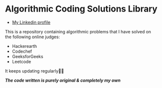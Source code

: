 # Algorithmic Coding Solutions Library
* [My Linkedin profile](https://linkedin.com/in/humaid-kidwai-aa6aab14a/)

This is a repository containing algorithmic problems that I have solved on the following online judges:
* Hackerearth
* Codechef
* GeeksforGeeks
* Leetcode

It keeps updating regularly:muscle::smile:

*__The code written is purely original & completely my own__*
